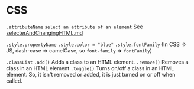 # CSS

`.attributeName`
    `select an attribute of an element` See [selecterAndChangingHTML.md]()

`.style.propertyName`
    `.style.color = "blue"`
    `.style.fontFamily`
    (In CSS => JS, dash-case => camelCase, so `font-family` => `fontFamily`)

`.classList`
    `.add()` Adds a class to an HTML element.
    `.remove()` Removes a class in an HTML element
    `.toggle()` Turns on/off a class in an HTML element. So, it isn't removed or added, it is just turned on or off when called. 
